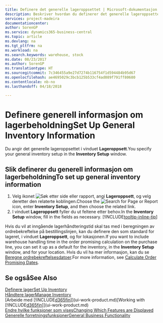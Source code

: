 ```yaml
---
title: Definere det generelle lageroppsettet | Microsoft-dokumentasjon
description: Beskriver hvordan du definerer det generelle lageroppsettet, for eksempel nummerserier og lokasjoner, slik at du for eksempel kan administrere lageret og varene.
services: project-madeira
documentationcenter: 
author: SorenGP
ms.service: dynamics365-business-central
ms.topic: article
ms.devlang: na
ms.tgt_pltfrm: na
ms.workload: na
ms.search.keywords: warehouse, stock
ms.date: 08/23/2017
ms.author: SorenGP
ms.translationtype: HT
ms.sourcegitcommit: 7c346455a9e27d7274b116754f1d594484b95d67
ms.openlocfilehash: ae4695029c3bcb125b533cf4ad089f791ff80680
ms.contentlocale: nb-no
ms.lasthandoff: 04/18/2018

---
```

# <a name="set-up-general-inventory-information"></a><span data-ttu-id="efe17-103">Definere generell informasjon om lagerbeholdning</span><span class="sxs-lookup"><span data-stu-id="efe17-103">Set Up General Inventory Information</span></span>
<span data-ttu-id="efe17-104">Du angir det generelle lageroppsettet i vinduet **Lageroppsett**.</span><span class="sxs-lookup"><span data-stu-id="efe17-104">You specify your general inventory setup in the **Inventory Setup** window.</span></span>

## <a name="to-set-up-general-inventory-information"></a><span data-ttu-id="efe17-105">Slik definerer du generell informasjon om lagerbeholdning</span><span class="sxs-lookup"><span data-stu-id="efe17-105">To set up general inventory information</span></span>
1. <span data-ttu-id="efe17-106">Velg ikonet ![Søk etter side eller rapport](media/ui-search/search_small.png "Søk etter side eller rapport"), angi **Lageroppsett**, og velg deretter den relaterte koblingen.</span><span class="sxs-lookup"><span data-stu-id="efe17-106">Choose the ![Search for Page or Report](media/ui-search/search_small.png "Search for Page or Report icon") icon, enter **Inventory Setup**, and then choose the related link.</span></span>
2. <span data-ttu-id="efe17-107">I vinduet **Lageroppsett** fyller du ut feltene etter behov.</span><span class="sxs-lookup"><span data-stu-id="efe17-107">In the **Inventory Setup** window, fill in the fields as necessary.</span></span> [!INCLUDE[tooltip-inline-tip](includes/tooltip-inline-tip_md.md)]

<span data-ttu-id="efe17-108">Hvis du vil at inngående lagerhåndteringstid skal tas med i beregningen av ordrebekreftelse på bestillingslinjen, kan du definere den som standard for lageret, i vinduet **Lageroppsett**, og for lokasjonen.</span><span class="sxs-lookup"><span data-stu-id="efe17-108">If you want to include warehouse handling time in the order promising calculation on the purchase line, you can set it up as a default for the inventory, in the **Inventory Setup** window, and for your location.</span></span> <span data-ttu-id="efe17-109">Hvis du vil ha mer informasjon, kan du se [Beregne ordrebekreftelsesdatoer](sales-how-to-calculate-order-promising-dates.md).</span><span class="sxs-lookup"><span data-stu-id="efe17-109">For more information, see [Calculate Order Promising Dates](sales-how-to-calculate-order-promising-dates.md).</span></span>  

## <a name="see-also"></a><span data-ttu-id="efe17-110">Se også</span><span class="sxs-lookup"><span data-stu-id="efe17-110">See Also</span></span>
[<span data-ttu-id="efe17-111">Definere lager</span><span class="sxs-lookup"><span data-stu-id="efe17-111">Set Up Inventory</span></span>](inventory-setup-inventory.md)  
[<span data-ttu-id="efe17-112">Håndtere lager</span><span class="sxs-lookup"><span data-stu-id="efe17-112">Manage Inventory</span></span>](inventory-manage-inventory.md)  
<span data-ttu-id="efe17-113">[Arbeide med [!INCLUDE[d365fin](includes/d365fin_md.md)]](ui-work-product.md)</span><span class="sxs-lookup"><span data-stu-id="efe17-113">[Working with [!INCLUDE[d365fin](includes/d365fin_md.md)]](ui-work-product.md)</span></span>  
[<span data-ttu-id="efe17-114">Endre hvilke funksjoner som vises</span><span class="sxs-lookup"><span data-stu-id="efe17-114">Changing Which Features are Displayed</span></span>](ui-experiences.md)  
[<span data-ttu-id="efe17-115">Generelle forretningsfunksjoner</span><span class="sxs-lookup"><span data-stu-id="efe17-115">General Business Functionality</span></span>](ui-across-business-areas.md)

